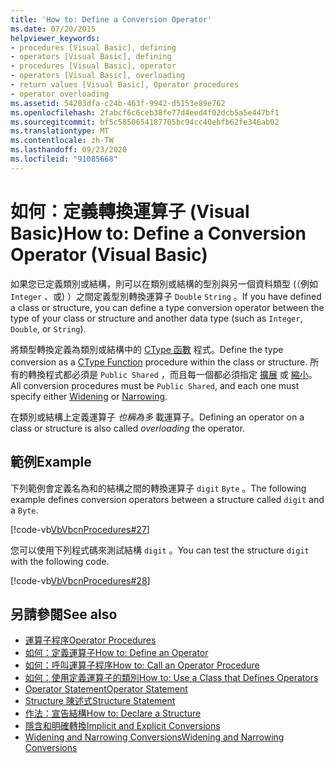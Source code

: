 ```yaml
---
title: 'How to: Define a Conversion Operator'
ms.date: 07/20/2015
helpviewer_keywords:
- procedures [Visual Basic], defining
- operators [Visual Basic], defining
- procedures [Visual Basic], operator
- operators [Visual Basic], overloading
- return values [Visual Basic], Operator procedures
- operator overloading
ms.assetid: 54203dfa-c24b-463f-9942-d5153e89e762
ms.openlocfilehash: 2fabcf6c6ceb38fe77d4eed4f02dcb5a5e447bf1
ms.sourcegitcommit: bf5c5850654187705bc94cc40ebfb62fe346ab02
ms.translationtype: MT
ms.contentlocale: zh-TW
ms.lasthandoff: 09/23/2020
ms.locfileid: "91085668"
---
```

# <a name="how-to-define-a-conversion-operator-visual-basic"></a><span data-ttu-id="a428a-102">如何：定義轉換運算子 (Visual Basic)</span><span class="sxs-lookup"><span data-stu-id="a428a-102">How to: Define a Conversion Operator (Visual Basic)</span></span>

<span data-ttu-id="a428a-103">如果您已定義類別或結構，則可以在類別或結構的型別與另一個資料類型 (（例如 `Integer` 、或) ）之間定義型別轉換運算子 `Double` `String` 。</span><span class="sxs-lookup"><span data-stu-id="a428a-103">If you have defined a class or structure, you can define a type conversion operator between the type of your class or structure and another data type (such as `Integer`, `Double`, or `String`).</span></span>  
  
 <span data-ttu-id="a428a-104">將類型轉換定義為類別或結構中的 [CType 函數](../../../language-reference/functions/ctype-function.md) 程式。</span><span class="sxs-lookup"><span data-stu-id="a428a-104">Define the type conversion as a [CType Function](../../../language-reference/functions/ctype-function.md) procedure within the class or structure.</span></span> <span data-ttu-id="a428a-105">所有的轉換程式都必須是 `Public Shared` ，而且每一個都必須指定 [擴展](../../../language-reference/modifiers/widening.md) 或 [縮小](../../../language-reference/modifiers/narrowing.md)。</span><span class="sxs-lookup"><span data-stu-id="a428a-105">All conversion procedures must be `Public Shared`, and each one must specify either [Widening](../../../language-reference/modifiers/widening.md) or [Narrowing](../../../language-reference/modifiers/narrowing.md).</span></span>  
  
 <span data-ttu-id="a428a-106">在類別或結構上定義運算子 *也稱為多* 載運算子。</span><span class="sxs-lookup"><span data-stu-id="a428a-106">Defining an operator on a class or structure is also called *overloading* the operator.</span></span>  
  
## <a name="example"></a><span data-ttu-id="a428a-107">範例</span><span class="sxs-lookup"><span data-stu-id="a428a-107">Example</span></span>  

 <span data-ttu-id="a428a-108">下列範例會定義名為和的結構之間的轉換運算子 `digit` `Byte` 。</span><span class="sxs-lookup"><span data-stu-id="a428a-108">The following example defines conversion operators between a structure called `digit` and a `Byte`.</span></span>  
  
 [!code-vb[VbVbcnProcedures#27](~/samples/snippets/visualbasic/VS_Snippets_VBCSharp/VbVbcnProcedures/VB/Class1.vb#27)]  
  
 <span data-ttu-id="a428a-109">您可以使用下列程式碼來測試結構 `digit` 。</span><span class="sxs-lookup"><span data-stu-id="a428a-109">You can test the structure `digit` with the following code.</span></span>  
  
 [!code-vb[VbVbcnProcedures#28](~/samples/snippets/visualbasic/VS_Snippets_VBCSharp/VbVbcnProcedures/VB/Class1.vb#28)]  
  
## <a name="see-also"></a><span data-ttu-id="a428a-110">另請參閱</span><span class="sxs-lookup"><span data-stu-id="a428a-110">See also</span></span>

- [<span data-ttu-id="a428a-111">運算子程序</span><span class="sxs-lookup"><span data-stu-id="a428a-111">Operator Procedures</span></span>](./operator-procedures.md)
- [<span data-ttu-id="a428a-112">如何：定義運算子</span><span class="sxs-lookup"><span data-stu-id="a428a-112">How to: Define an Operator</span></span>](./how-to-define-an-operator.md)
- [<span data-ttu-id="a428a-113">如何：呼叫運算子程序</span><span class="sxs-lookup"><span data-stu-id="a428a-113">How to: Call an Operator Procedure</span></span>](./how-to-call-an-operator-procedure.md)
- [<span data-ttu-id="a428a-114">如何：使用定義運算子的類別</span><span class="sxs-lookup"><span data-stu-id="a428a-114">How to: Use a Class that Defines Operators</span></span>](./how-to-use-a-class-that-defines-operators.md)
- [<span data-ttu-id="a428a-115">Operator Statement</span><span class="sxs-lookup"><span data-stu-id="a428a-115">Operator Statement</span></span>](../../../language-reference/statements/operator-statement.md)
- [<span data-ttu-id="a428a-116">Structure 陳述式</span><span class="sxs-lookup"><span data-stu-id="a428a-116">Structure Statement</span></span>](../../../language-reference/statements/structure-statement.md)
- [<span data-ttu-id="a428a-117">作法：宣告結構</span><span class="sxs-lookup"><span data-stu-id="a428a-117">How to: Declare a Structure</span></span>](../data-types/how-to-declare-a-structure.md)
- [<span data-ttu-id="a428a-118">隱含和明確轉換</span><span class="sxs-lookup"><span data-stu-id="a428a-118">Implicit and Explicit Conversions</span></span>](../data-types/implicit-and-explicit-conversions.md)
- [<span data-ttu-id="a428a-119">Widening and Narrowing Conversions</span><span class="sxs-lookup"><span data-stu-id="a428a-119">Widening and Narrowing Conversions</span></span>](../data-types/widening-and-narrowing-conversions.md)
